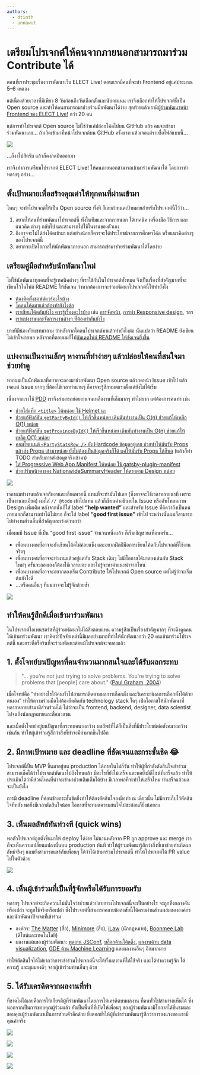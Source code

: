 ```yaml
---
authors:
  - dtinth
  - unnawut
---
```


# เตรียมโปรเจกต์ให้คนจากภายนอกสามารถมาร่วม Contribute ได้

<author-list></author-list>

ตอนที่เราประชุมเรื่องการพัฒนาเว็บ ELECT Live!
ตอนแรกมีคนที่จะทำ Frontend อยู่แค่ประมาณ 5–6 คนเอง

แต่เนื่องด้วยเวลาที่มีเพียง 8 วันก่อนถึงวันเลือกตั้งและนับคะแนน
เราจึงเลือกทำให้โปรเจกต์นี้เป็น Open source และทำให้คนสามารถมาช่วยร่วมมือพัฒนาได้ง่าย สุดท้ายแล้วเรามี[ผู้ร่วมพัฒนาหน้า Frontend ของ ELECT Live!](https://github.com/codeforthailand/election-live/graphs/contributors) กว่า 20 คน

แต่การทำโปรเจกต์ Open source ไม่ใช่ว่าแค่ปล่อยโค้ดไปบน GitHub แล้ว คนจะเข้ามาร่วมพัฒนาเลย… ถ้าเกิดเข้ามาที่หน้าโปรเจกต์บน GitHub ครั้งแรก แล้วเจอแต่รายชื่อไฟล์แบบนี้​…

![](./unhelpful.png)

…ก็งงไปสิครับ แล้วก็คงกดปิดออกมา

เราจึงทำการเตรียมโปรเจกต์ ELECT Live! ให้คนภายนอกสามารถเข้ามาร่วมพัฒนาได้ โดยการทำหลายๆ อย่าง…

## ตั้งเป้าหมายเพื่อสร้างคุณค่าให้ทุกคนที่ผ่านเข้ามา

ไหนๆ จะทำโปรเจกต์ให้เป็น Open source ทั้งที
ก็เลยกำหนดเป้าหมายสำหรับโปรเจกต์นี้ไว้ว่า…

1. อยากให้คนที่ร่วมพัฒนาโปรเจกต์นี้ ทั้งในทีมและจากภายนอก ได้เทคนิค เครื่องมือ วิธีการ และแนวคิด ต่างๆ กลับไป
   และสามารถไปใช้ในงานของตัวเอง
2. ถึงอาจจะไม่ได้ส่งโค้ดเข้ามา
   แต่อย่างน้อยก็ควรจะได้ประโยชน์จากการศึกษาโค้ด หรือแนวคิดต่างๆ ของโปรเจกต์นี้
3. อยากจะเปิดโอกาสให้นักพัฒนาภายนอก สามารถเข้ามาช่วยร่วมพัฒนาได้โดยง่าย

## เตรียมคู่มือสำหรับนักพัฒนาใหม่

ไม่ใช่นักพัฒนาทุกคนที่จะรู้เทคนิคต่างๆ ที่เราใช้กันในโปรเจกต์ทั้งหมด จึงเป็นเรื่องที่สำคัญมากที่จะเขียนไว้ในไฟล์ README ให้ชัดเจน ว่าหากต้องการจะร่วมพัฒนาโปรเจกต์นี้ให้ทำยังไง

- [ต้องติดตั้งซอฟต์แวร์อะไรบ้าง](https://github.com/codeforthailand/election-live#prerequisites)
- [โคลนโค้ดมาแล้วต้องทำยังไงต่อ](https://github.com/codeforthailand/election-live#install-dependencies)
- [เราเขียนโค้ดกันยังไง ควรรู้เรื่องอะไรบ้าง](https://github.com/codeforthailand/election-live#resources-for-developers) เช่น [การจัดหน้า](https://github.com/codeforthailand/election-live#styling), [การทำ Responsive design](https://github.com/codeforthailand/election-live#responsive-design), ฯลฯ
- [เราแบ่งงานและจัดการงานต่างๆ ที่ต้องทำกันยังไง](https://github.com/codeforthailand/election-live#todo-comments-)

บางทีมีน้องทักแชทมาถาม ว่าหลังจากโคลนโปรเจกต์มาแล้วทำยังไงต่อ นั่นแปลว่า README ยังเขียนไม่เข้าใจง่ายพอ หลังจากที่ตอบผมก็ไป[อัพเดตไฟล์ README ให้ชัดเจนยิ่งขึ้น](https://github.com/codeforthailand/election-live/commit/caaac49ab7cd2f63ec557a45002c2a410318d0f2)

## แบ่งงานเป็นงานเล็กๆ หางานที่ทำง่ายๆ แล้วปล่อยให้คนที่สนใจมาช่วยทำดู

หากผมเป็นนักพัฒนาที่อยากจะลองมาช่วยพัฒนา Open source
แล้วกดหน้า Issue เข้าไป
แล้วเจอแต่ Issue ยากๆ ที่ต้องใช้เวลาทำนานๆ
ก็อาจจะรู้สึกหมดแรงตั้งแต่ยังไม่ได้เริ่ม

เนื่องจากเราใช้ [PDD](../pdd/ 'Puzzle Driven Development') เราจึงสามารถย่อยงานจนเหลืองานที่เล็กมากๆ ทำไม่ยาก แต่ต้องการคนทำ เช่น

- [ช่วยใส่แท็ก `<title>` ให้หน่อย ใช้ Helmet นะ](https://github.com/codeforthailand/election-live/issues/10)
- [ช่วยแก้ฟังก์ชัน `getPartyById()` ให้เร็วขึ้นหน่อย เดิมมันทำงานเป็น O(n) ช่วยแก้ให้เหลือ O(1) หน่อย](https://github.com/codeforthailand/election-live/issues/6)
- [ช่วยแก้ฟังก์ชัน `getProvinceById()` ให้เร็วขึ้นหน่อย เดิมมันทำงานเป็น O(n) ช่วยแก้ให้เหลือ O(1) หน่อย](https://github.com/codeforthailand/election-live/issues/5)
- [คอมโพเนนต์ `<PartyStatsRow />` ยัง Hardcode ข้อมูลอยู่เลย ช่วยทำให้มันรับ Props แล้วส่ง Props เข้ามาหน่อย ยังไม่ต้องเป็นข้อมูลจริงก็ได้ แค่ให้มันรับ Props ได้ก็พอ](https://github.com/codeforthailand/election-live/issues/13) (แล้วก็ทำ TODO สำหรับการส่งข้อมูลจริงเข้ามา)
- [ใส่ Progressive Web App Manifest ให้หน่อย ใช้ gatsby-plugin-manifest](https://github.com/codeforthailand/election-live/issues/11)
- [ช่วยปรับหน้าตาของ NationwideSummaryHeader ให้ตรงตาม Design หน่อย](https://github.com/codeforthailand/election-live/issues/41)

![](./polishing.png)

เวลาผมทำงานแล้วเจอกับงานละเอียดพวกนี้
แทนที่จะทำมันไปเลย (ซึ่งอาจจะใช้เวลาหลายนาที เพราะเป็นงานละเอียด)
ผมใส่ `// @todo` เข้าไปแทน
แล้วก็เขียนคำอธิบายใน Issue
หรืออัพโหลดภาพ Design เพิ่มเติม
หลังจากนั้นก็ใส่ label **“help wanted”**
และสำหรับ Issue ที่คิดว่าถึงเป็นคนภายนอกก็สามารถทำได้ไม่ยาก ก็จะใส่ label **“good first issue”** เข้าไป
ระหว่างนั้นผมก็สามารถไปทำงานส่วนอื่นที่สำคัญและเร่งด่วนกว่า

เมื่อผมมี Issue ที่เป็น “good first issue” จำนวนหนึ่งแล้ว
ก็เริ่มเชิญชวนเพื่อนครับ…

- เพื่อนบางคนที่อาจจะยังเขียนโค้ดไม่ค่อยแข็ง และอยากฝึกฝีมือการเขียนโค้ดกับโปรเจกต์ที่ใช้งานจริงๆ
- เพื่อนบางคนที่อาจจะทำงานแล้วอยู่แต่กับ Stack เดิมๆ ไม่มีโอกาสได้มาลองเล่นกับ Stack ใหม่ๆ ครั้นจะลองเองก็ต้องใช้เวลาเยอะ และไม่รู้จะหาคำแนะนำจากไหน
- เพื่อนบางคนที่อาจจะอยากลองเริ่ม Contribute ให้โปรเจกต์ Open source แต่ไม่รู้ว่าจะเริ่มต้นยังไงดี
- …หรือคนอื่นๆ ที่ผมอาจจะไม่รู้จักด้วยซ้ำ

![](./help.png)

## ทำให้คนรู้สึกดีเมื่อเข้ามาร่วมพัฒนา

ในโปรเจกต์โอเพนซอร์ซที่ผู้ร่วมพัฒนาไม่ได้สิ่งตอบแทน
ความรู้สึกเป็นเรื่องสำคัญมากๆ ที่จะดึงดูดคนให้เข้ามาร่วมพัฒนา
เราคิดว่าปัจจัยเหล่านี้มีผลอย่างมากที่ทำให้นักพัฒนากว่า 20 คนเข้ามาร่วมโปรเจกต์นี้ และกระตือรือร้นที่จะร่วมพัฒนาต่อแม้โปรเจกต์จะจบลงแล้ว

## 1. ตั้งโจทย์บนปัญหาที่คนจำนวนมากสนใจและได้รับผลกระทบ

> "... you're not just trying to solve problems. You're trying to solve problems that [people] care about." ([Paul Graham, 2004](http://www.paulgraham.com/wealth.html))

เมื่อโจทย์คือ
“ทำอย่างไรให้คนทั่วไปสามารถติดตามผลการเลือกตั้ง และวิเคราะห์ผลการเลือกตั้งได้ด้วยตนเอง”
ทำให้ความร่วมมือไม่ต้องยึดติดกับ technology stack ใดๆ
เปิดโอกาสให้นักพัฒนาที่หลากหลายเข้ามามีส่วนร่วมได้
ไม่ว่าจะเป็น frontend, backend, designer, data scientist ไปจนถึงนักกฎหมายและสื่อมวลชน

และเมื่อตั้งโจทย์อยู่บนปัญหาที่กระทบคนวงกว้าง ผลลัพธ์ที่ได้ก็เป็นสิ่งที่มีประโยชน์ต่อสังคมวงกว้างเช่นกัน ทำให้ผู้เข้าร่วมรู้สึกว่าสิ่งที่ทำจะมีค่ามากขึ้นไปอีก

## 2. มีภาพเป้าหมาย และ deadline ที่ชัดเจนและกระชั้นชิด :joy:

โปรเจกต์นี้ปั้น MVP ขึ้นมาอยู่บน production ได้ภายในไม่กี่วัน
ทำให้ผู้ที่กำลังตัดสินใจเข้าร่วมสามารถเช็คได้ว่าโปรเจกต์พัฒนาไปถึงไหนแล้ว มีอะไรที่ยังไม่เสร็จ
และพอยิ่งมีดีไซน์ที่เสร็จแล้ว ทำให้ประเมินได้ว่ามีส่วนไหนที่น่าจะเข้ามาช่วยเติมเต็มได้บ้าง มีเวลาพอที่จะทำให้เสร็จไหม ทำเสร็จแล้วผลจะเป็นยังไง

การมี deadline ที่ค่อนข้างกระชั้นชิดยิ่งทำให้ต้องตัดสินใจลงมือทำ ณ เดี๋ยวนั้น
ไม่มีการเก็บไว้ตัดสินใจทีหลัง
พอยิ่งมีเวลาตัดสินใจน้อย โอกาสที่จะหมดความสนใจไปซะก่อนก็ยิ่งน้อยลง

## 3. เห็นผลลัพธ์ทันท่วงที (quick wins)

พอตัวโปรเจกต์ถูกตั้งขึ้นมาให้ deploy ได้ง่าย
ไม่นานหลังจาก PR ถูก approve และ merge เราก็จะเห็นความเปลี่ยนแปลงนั้นบน production ทันที
ทำให้ผู้ร่วมพัฒนารู้สึกว่าสิ่งที่เขาช่วยทำเกิดผลลัพธ์จริงๆ
แถมยังสามารถแชร์กับเพื่อนๆ ได้ว่าได้เข้ามาร่วมโปรเจกต์นี้
ทำให้โปรเจกต์ได้ PR value ไปในตัวด้วย

![](./share.jpeg)

## 4. เห็นผู้เข้าร่วมที่เป็นที่รู้จักหรือได้รับการยอมรับ

หลายๆ โปรเจกต์จะเกิดความไม่มั่นใจว่าช่วยแล้วปลายทางโปรเจกต์นี้จะเป็นอย่างไร จะถูกทิ้งกลางคันหรือเปล่า จะถูกใช้จริงหรือเปล่า
ซึ่งโปรเจกต์นี้สามารถคลายข้อสงสัยนี้ได้ครบผ่านส่วนผสมขององค์กรและนักพัฒนาปัจเจกที่เข้าร่วม

- องค์กร: [The Matter](https://thematter.co/) (สื่อ), [Minimore](https://minimore.com/) (สื่อ), [iLaw](https://ilaw.or.th/) (นักกฎหมาย), [Boonmee Lab](https://www.boonmeelab.com/) (ดีไซน์และเทคโนโลยี)
- ผลงานเด่นของผู้ร่วมพัฒนา: [พูดงาน JSConf](https://www.youtube.com/watch?v=xBa0_b-5XDw), [บล็อกด้านโค้ดดิ้ง](https://medium.com/@ibosz/), [ผลงานด้าน data visualization](https://www.tothemax.dev/), [GDE ด้าน Machine Learning](https://medium.com/@tvirot) และผลงานอื่นๆ อีกมากมาย

ทำให้ตัดสินใจได้ไม่ยากว่าการเข้าร่วมโปรเจกต์นี้จะได้ทั้งผลงานที่ได้ใช้จริง
และได้ทำความรู้จัก ได้ความรู้ และมุมมองดีๆ จากผู้เข้าร่วมท่านอื่นๆ ด้วย

## 5. ได้รับเครดิตจากผลงานที่ทำ

ที่ขาดไม่ได้เลยคือการให้เกียรติผู้ที่ร่วมพัฒนาโดยการให้เครดิตบนผลงาน ที่คนทั่วไปสามารถเห็นได้
ซึ่งนอกจากเป็นการขอบคุณผู้ร่วมแล้ว ยังเป็นพื้นที่ที่เปิดให้เพื่อนๆ ของผู้ร่วมพัฒนามีโอกาสได้ชื่นชมและขอบคุณผู้ร่วมพัฒนาเป็นการส่วนตัวอีกด้วย ยิ่งตอกย้ำให้ผู้ที่เข้าร่วมพัฒนารู้สึกว่าการลงแรงของเขามีคุณค่าจริง

![](./contributors.jpeg)

![](./conversation1.jpeg)

![](./conversation2.jpeg)

![](./conversation3.jpeg)
